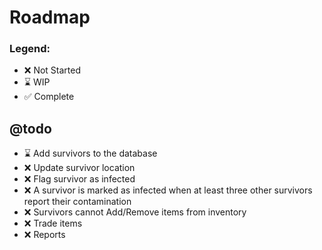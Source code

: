 # Roadmap

### Legend:

* :x: Not Started
* :hourglass: WIP
* :white_check_mark: Complete

## @todo

* :hourglass: Add survivors to the database
* :x: Update survivor location
* :x: Flag survivor as infected
* :x: A survivor is marked as infected when at least three other survivors report their contamination
* :x: Survivors cannot Add/Remove items from inventory
* :x: Trade items
* :x: Reports

